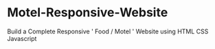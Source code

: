 # Motel-Responsive-Website
Build a Complete Responsive ' Food / Motel ' Website using HTML CSS Javascript
